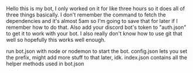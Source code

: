 Hello this is my bot, I only worked on it for like three hours so it does all of three things basically. 
I don't remember the command to fetch the dependencies and it's almost 5am so I'm going to save that for later if I remember how to do that.
Also add your discord bot's token to "auth.json" to get it to work with your bot.
I also really don't know how to use git that well so hopefully this works well enough.

run bot.json with node or nodemon to start the bot.
config.json lets you set the prefix, might add more stuff to that later, idk.
index.json contains all the helper methods used in bot.json